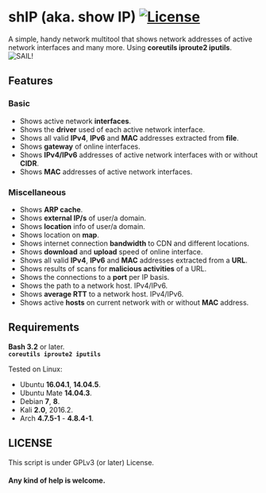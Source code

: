 # shIP (aka. show IP) [![License](https://img.shields.io/badge/License-GPL%20v3%2B-blue.svg?style=flat-square)](https://raw.githubusercontent.com/xtonousou/shIP/master/LICENSE)
A simple, handy network multitool that shows network addresses of active network interfaces and many more. Using **coreutils iproute2 iputils**.<br/>
<img src="https://raw.githubusercontent.com/xtonousou/shIP/master/imgs/head.png" title="SAIL!"/>

## Features

### Basic
- Shows active network **interfaces**.<br/>
- Shows the **driver** used of each active network interface.<br/>
- Shows all valid **IPv4**, **IPv6** and **MAC** addresses extracted from **file**.<br/>
- Shows **gateway** of online interfaces.<br/>
- Shows **IPv4/IPv6** addresses of active network interfaces with or without **CIDR**.<br/>
- Shows **MAC** addresses of active network interfaces.<br/>

### Miscellaneous
- Shows **ARP cache**.<br/>
- Shows **external IP/s** of user/a domain.<br/>
- Shows **location** info of user/a domain.<br/>
- Shows location on **map**.<br/>
- Shows internet connection **bandwidth** to CDN and different locations.<br/>
- Shows **download** and **upload** speed of online interface.<br/>
- Shows all valid **IPv4**, **IPv6** and **MAC** addresses extracted from a **URL**.<br/>
- Shows results of scans for **malicious activities** of a URL.<br/>
- Shows the connections to a **port** per IP basis.<br/>
- Shows the path to a network host. IPv4/IPv6.<br/>
- Shows **average RTT** to a network host. IPv4/IPv6.<br/>
- Shows active **hosts** on current network with or without **MAC** address.<br/>

## Requirements
**Bash 3.2** or later.<br/>
**```coreutils iproute2 iputils```**<br/>

Tested on Linux:<br/>

- Ubuntu **16.04.1**, **14.04.5**.<br/>
- Ubuntu Mate **14.04.3**.<br/>
- Debian **7**, **8**.<br/>
- Kali **2.0**, 2016.2.<br/>
- Arch **4.7.5-1** - **4.8.4-1**.<br/>

## LICENSE
This script is under GPLv3 (or later) License.<br/>

#### Any kind of help is welcome.<br/>

